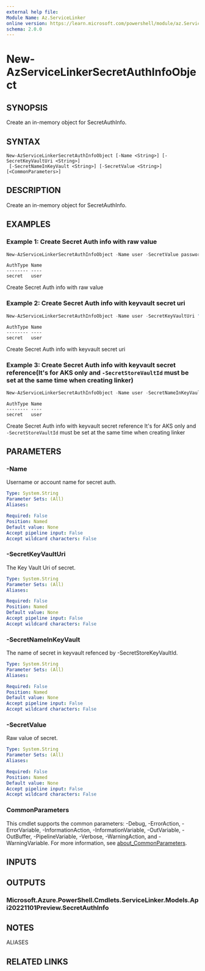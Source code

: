 ```yaml
---
external help file:
Module Name: Az.ServiceLinker
online version: https://learn.microsoft.com/powershell/module/az.ServiceLinker/new-azservicelinkersecretauthinfoobject
schema: 2.0.0
---
```


# New-AzServiceLinkerSecretAuthInfoObject

## SYNOPSIS
Create an in-memory object for SecretAuthInfo.

## SYNTAX

```
New-AzServiceLinkerSecretAuthInfoObject [-Name <String>] [-SecretKeyVaultUri <String>]
 [-SecretNameInKeyVault <String>] [-SecretValue <String>] [<CommonParameters>]
```

## DESCRIPTION
Create an in-memory object for SecretAuthInfo.

## EXAMPLES

### Example 1: Create Secret Auth info with raw value
```powershell
New-AzServiceLinkerSecretAuthInfoObject -Name user -SecretValue password
```

```output
AuthType Name
-------- ----
secret   user
```

Create Secret Auth info with raw value

### Example 2: Create Secret Auth info with keyvault secret uri
```powershell
New-AzServiceLinkerSecretAuthInfoObject -Name user -SecretKeyVaultUri "https://servicelinker-kv-ref.vault.azure.net/secrets/test-secret/cc5d8095a54f4755b342f4e7884b5c84" 
```

```output
AuthType Name
-------- ----
secret   user
```

Create Secret Auth info with keyvault secret uri

### Example 3: Create Secret Auth info with keyvault secret reference(It's for AKS only and `-SecretStoreVaultId` must be set at the same time when creating linker)
```powershell
New-AzServiceLinkerSecretAuthInfoObject -Name user -SecretNameInKeyVault test-secret
```

```output
AuthType Name
-------- ----
secret   user
```

Create Secret Auth info with keyvault secret reference
It's for AKS only and `-SecretStoreVaultId` must be set at the same time when creating linker

## PARAMETERS

### -Name
Username or account name for secret auth.

```yaml
Type: System.String
Parameter Sets: (All)
Aliases:

Required: False
Position: Named
Default value: None
Accept pipeline input: False
Accept wildcard characters: False
```

### -SecretKeyVaultUri
The Key Vault Uri of secret.

```yaml
Type: System.String
Parameter Sets: (All)
Aliases:

Required: False
Position: Named
Default value: None
Accept pipeline input: False
Accept wildcard characters: False
```

### -SecretNameInKeyVault
The name of secret in keyvault refenced by -SecretStoreKeyVaultId.

```yaml
Type: System.String
Parameter Sets: (All)
Aliases:

Required: False
Position: Named
Default value: None
Accept pipeline input: False
Accept wildcard characters: False
```

### -SecretValue
Raw value of secret.

```yaml
Type: System.String
Parameter Sets: (All)
Aliases:

Required: False
Position: Named
Default value: None
Accept pipeline input: False
Accept wildcard characters: False
```

### CommonParameters
This cmdlet supports the common parameters: -Debug, -ErrorAction, -ErrorVariable, -InformationAction, -InformationVariable, -OutVariable, -OutBuffer, -PipelineVariable, -Verbose, -WarningAction, and -WarningVariable. For more information, see [about_CommonParameters](http://go.microsoft.com/fwlink/?LinkID=113216).

## INPUTS

## OUTPUTS

### Microsoft.Azure.PowerShell.Cmdlets.ServiceLinker.Models.Api20221101Preview.SecretAuthInfo

## NOTES

ALIASES

## RELATED LINKS

